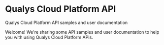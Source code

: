 # Qualys Cloud Platform API
Qualys Cloud Platform API samples and user documentation

Welcome! We're sharing some API samples and user documentation to help you with using Qualys Cloud Platform APIs.

